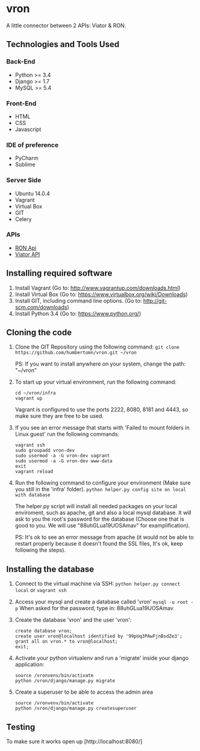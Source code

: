 # vron
A little connector between 2 APIs: Viator &amp; RON.

## Technologies and Tools Used

### Back-End
- Python >= 3.4
- Django >= 1.7
- MySQL >= 5.4

### Front-End
- HTML
- CSS
- Javascript

### IDE of preference
- PyCharm
- Sublime

### Server Side
- Ubuntu 14.0.4
- Vagrant
- Virtual Box
- GIT
- Celery

### APIs
- [RON Api](http://wiki.respax.com.au/respax/ron_api)
- [Viator API](http://supplierapitestharness.viatorinc.com/documentation.php)


## Installing required software

1. Install Vagrant (Go to: http://www.vagrantup.com/downloads.html)
2. Install Virtual Box (Go to: https://www.virtualbox.org/wiki/Downloads)
3. Install GIT, including command line options. (Go to: http://git-scm.com/downloads)
4. Install Python 3.4 (Go to: https://www.python.org/)


## Cloning the code

1. Clone the GIT Repository using the following command:
    `git clone https://github.com/humbertomn/vron.git ~/vron`

    PS: If you want to install anywhere on your system, change the path: "~/vron"

2. To start up your virtual environment, run the following command:
    ```
    cd ~/vron/infra
    vagrant up
    ```
    Vagrant is configured to use the ports 2222, 8080, 8181 and 4443, so make sure they are free to be used.

3. If you see an error message that starts with 'Failed to mount folders in Linux guest' run the following commands:
    ```
    vagrant ssh
    sudo groupadd vron-dev
    sudo usermod -a -G vron-dev vagrant
    sudo usermod -a -G vron-dev www-data
    exit
    vagrant reload
    ```

4. Run the following command to configure your environment (Make sure you still in the 'infra' folder).
    `python helper.py config site on local with database`

    The helper.py script will install all needed packages on your local enviroment, such as apache, git and also a local mysql database. It will ask to you the root's password for the database (Choose one that is good to you. We will use "88uhGLua19UOSAmav" for examplification).

    PS: It's ok to see an error message from apache (it would not be able to restart properly because it doesn't found the SSL files, It's ok, keep following the steps).


## Installing the database
1. Connect to the virtual machine via SSH:
    `python helper.py connect local` or `vagrant ssh`

2. Access your mysql and create a database called 'vron'
    `mysql -u root -p`
    When asked for the password, type in: 88uhGLua19UOSAmav

3. Create the database 'vron' and the user 'vron':
    ```
    create database vron;
    create user vron@localhost identified by '99pUq3PAwFjnBsdZe3';
    grant all on vron.* to vron@localhost;
    exit;
    ```

4. Activate your python virtualenv and run a 'migrate' inside your django application:
    ```
    source /vronvenv/bin/activate
    python /vron/django/manage.py migrate
    ```

5. Create a superuser to be able to access the admin area
    ```
    source /vronvenv/bin/activate
    python /vron/django/manage.py createsuperuser
    ```


## Testing
To make sure it works open up [http://localhost:8080/]
